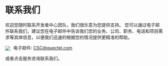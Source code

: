 # 联系我们
欢迎您随时联系开发者中心团队，我们很乐意为您提供支持。 您可以通过电子邮件联系我们，建议您在电子邮件中告诉我们您的业务、公司、职务、电话和项目需求等具体信息，以便我们迅速的根据您的情况提供更精准的帮助。


<img style="vertical-align: middle; margin-right:10px;" src="/contactUs/image303.png" />电子邮件: [CSC@quectel.com](mailto:CSC@quectel.com)


或者点击<a :href="toAiot()" target="_blank">服务咨询</a>联系我们。